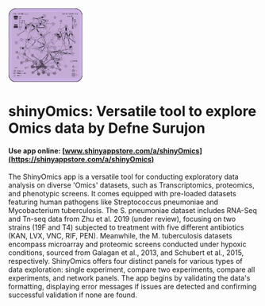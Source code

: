 ![](./s704_JI3NgrVt46qgnhg1xa2YxbKNFJENUKG37vQCFstr_logo_283.jpg)

# shinyOmics: Versatile tool to explore Omics data by Defne Surujon

#### Use app online: __[www.shinyappstore.com/a/shinyOmics](https://shinyappstore.com/a/shinyOmics)__

The ShinyOmics app is a versatile tool for conducting exploratory data analysis on diverse 'Omics' datasets, such as Transcriptomics, proteomics, and phenotypic screens. It comes equipped with pre-loaded datasets featuring human pathogens like Streptococcus pneumoniae and Mycobacterium tuberculosis. The S. pneumoniae dataset includes RNA-Seq and Tn-seq data from Zhu et al. 2019 (under review), focusing on two strains (19F and T4) subjected to treatment with five different antibiotics (KAN, LVX, VNC, RIF, PEN). Meanwhile, the M. tuberculosis datasets encompass microarray and proteomic screens conducted under hypoxic conditions, sourced from Galagan et al., 2013, and Schubert et al., 2015, respectively. ShinyOmics offers four distinct panels for various types of data exploration: single experiment, compare two experiments, compare all experiments, and network panels. The app begins by validating the data's formatting, displaying error messages if issues are detected and confirming successful validation if none are found.
